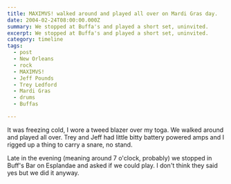 ```yaml
---
title: MAXIMVS! walked around and played all over on Mardi Gras day.
date: 2004-02-24T08:00:00.000Z
summary: We stopped at Buffa's and played a short set, uninvited.
excerpt: We stopped at Buffa's and played a short set, uninvited.
category: timeline
tags:
  - post 
  - New Orleans
  - rock
  - MAXIMVS!
  - Jeff Pounds
  - Trey Ledford
  - Mardi Gras
  - drums
  - Buffas

---
```


It was freezing cold, I wore a tweed blazer over my toga. We walked around and played all over. Trey and Jeff had little bitty battery powered amps and I rigged up a thing to carry a snare, no stand.

Late in the evening (meaning around 7 o'clock, probably) we stopped in Buff's Bar on Esplandae and asked if we could play. I don't think they said yes but we did it anyway.